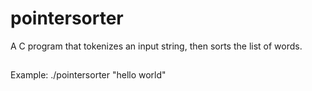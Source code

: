 # pointersorter
A C program that tokenizes an input string, then sorts the list of words.

##
Example: ./pointersorter "hello world"
